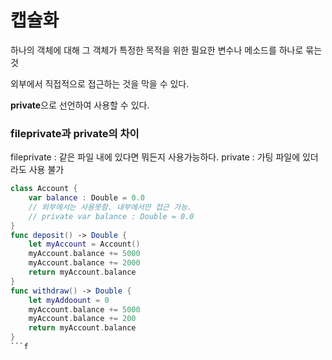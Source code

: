 # 캡슐화

하나의 객체에 대해 그 객체가 특정한 목적을 위한 필요한 변수나 메소드를 하나로 묶는 것

외부에서 직접적으로 접근하는 것을 막을 수 있다.

**private**으로 선언하여 사용할 수 있다.

### fileprivate과 private의 차이

fileprivate : 같은 파일 내에 있다면 뭐든지 사용가능하다.
private : 가팅 파일에 있더라도 사용 불가


```swift
class Account {
    var balance : Double = 0.0
    // 외부에서는 사용못함. 내부에서만 접근 가능.
    // private var balance : Double = 0.0
}
func deposit() -> Double {
    let myAccount = Account()
    myAccount.balance += 5000
    myAccount.balance += 2000
    return myAccount.balance
}
func withdraw() -> Double {
    let myAddoount = 0
    myAccount.balance += 5000
    myAccount.balance += 200
    return myAccount.balance
}
```f